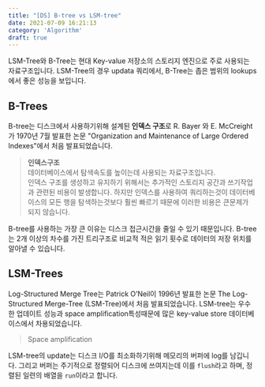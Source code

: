 ```yaml
---
title: "[DS] B-tree vs LSM-tree"
date: 2021-07-09 16:21:13
category: 'Algorithm'
draft: true
---
```


LSM-Tree와 B-Tree는 현대 Key-value 저장소의 스토리지 엔진으로 주로 사용되는 자료구조입니다. LSM-Tree의 경우 updata 쿼리에서, B-Tree는 좁은 범위의 lookups에서 좋은 성능을 보입니다.

## B-Trees
B-tree는 디스크에서 사용하기위해 설계된 **인덱스 구조**로 R. Bayer 와 E. McCreight가 1970년 7월 발표한 논문 "Organization and Maintenance of Large Ordered Indexes"에서 처음 발표되었습니다.

>**인덱스구조**  
> 데이터베이스에서 탐색속도를 높이는데 사용되는 자료구조입니다.  
> 인덱스 구조를 생성하고 유지하기 위해서는 추가적인 스토리지 공간과 쓰기작업과 관련된 비용이 발생합니다. 하지만 인덱스를 사용하여 쿼리하는것이 데이터베이스의 모든 행을 탐색하는것보다 훨씬 빠르기 때문에 이러한 비용은 큰문제가 되지 않습니다.

B-tree를 사용하는 가장 큰 이유는 디스크 접근시간을 줄일 수 있기 때문입니다. B-tree는 2개 이상의 차수를 가진 트리구조로 비교적 적은 읽기 횟수로 데이터의 저장 위치를 알아낼 수 있습니다.  



## LSM-Trees
Log-Structured Merge Tree는 Patrick O’Neil이 1996년 발표한 논문 The Log-Structured Merge-Tree (LSM-Tree)에서 처음 발표되었습니다. LSM-tree는 우수한 업데이트 성능과 space amplification특성때문에 많은 key-value store 데이터베이스에서 차용되었습니다.

> Space amplification
> 

LSM-tree의 update는 디스크 I/O를 최소화하기위해 메모리의 버퍼에 log를 남깁니다. 그리고 버퍼는 주기적으로 정렬되어 디스크에 쓰여지는데 이를 `flush`라고 하며, 정렬된 일련의 배열을 `run`이라고 합니다.
